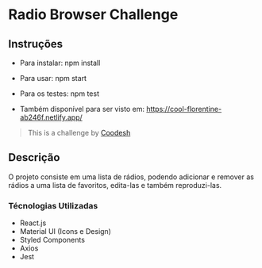 # Radio Browser Challenge

## Instruções

- Para instalar: npm install
- Para usar: npm start
- Para os testes: npm test

- Também disponível para ser visto em: https://cool-florentine-ab246f.netlify.app/

> This is a challenge by [Coodesh](https://coodesh.com/)

## Descrição

O projeto consiste em uma lista de rádios, podendo adicionar e remover as rádios a uma lista de favoritos, edita-las e também reproduzi-las.

### Técnologias Utilizadas

- React.js
- Material UI (Icons e Design)
- Styled Components
- Axios
- Jest
